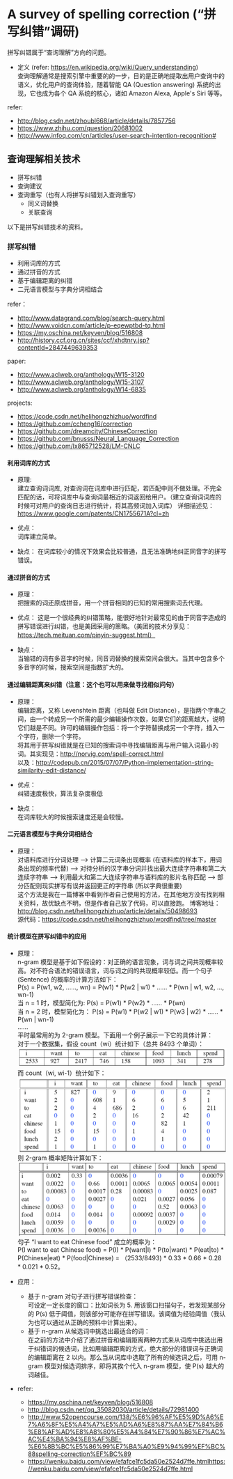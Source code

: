 # A survey of spelling correction (“拼写纠错”调研)

拼写纠错属于“查询理解”方向的问题。

- 定义 (refer: https://en.wikipedia.org/wiki/Query_understanding)  
    查询理解通常是搜索引擎中重要的的一步，目的是正确地提取出用户查询中的语义，优化用户的查询体验，随着智能 QA (Question answering) 系统的出现，它也成为各个 QA 系统的核心，诸如 Amazon Alexa, Apple's Siri 等等。

refer:
- http://blog.csdn.net/zhoubl668/article/details/7857756
- https://www.zhihu.com/question/20681002
- http://www.infoq.com/cn/articles/user-search-intention-recognition#


## 查询理解相关技术
- 拼写纠错
- 查询建议
- 查询重写（也有人将拼写纠错划入查询重写）
    - 同义词替换
    - 关联查询

以下是拼写纠错技术的资料。

### 拼写纠错

- 利用词库的方式
- 通过拼音的方式
- 基于编辑距离的纠错
- 二元语言模型与字典分词相结合

refer：
- http://www.datagrand.com/blog/search-query.html
- http://www.voidcn.com/article/p-eqewptbd-tq.html
- https://my.oschina.net/keyven/blog/516808
- http://history.ccf.org.cn/sites/ccf/xhdtnry.jsp?contentId=2847449639353

paper:
- http://www.aclweb.org/anthology/W15-3120
- http://www.aclweb.org/anthology/W15-3107
- http://www.aclweb.org/anthology/W14-6835

projects:
- https://code.csdn.net/helihongzhizhuo/wordfind
- https://github.com/ccheng16/correction
- https://github.com/dreamcity/ChineseCorrection
- https://github.com/bnusss/Neural_Language_Correction
- https://github.com/lx865712528/LM-CNLC

#### 利用词库的方式
- 原理:  
建立查询词词库, 对查询词在词库中进行匹配，若匹配中则不做处理。不完全匹配的话，可将词库中与查询词最相近的词返回给用户。（建立查询词词库的时候可对用户的查询日志进行统计，将其高频词加入词库）
详细描述见： https://www.google.com/patents/CN1755671A?cl=zh

- 优点：  
词库建立简单。

- 缺点：
在词库较小的情况下效果会比较普通，且无法准确地纠正同音字的拼写错误。

#### 通过拼音的方式
- 原理：  
把搜索的词还原成拼音，用一个拼音相同的已知的常用搜索词去代理。

- 优点：
这是一个很经典的纠错策略，能很好地针对最常见的由于同音字造成的拼写错误进行纠错，也是美团采用的策略。（美团的技术分享见： https://tech.meituan.com/pinyin-suggest.html）
- 缺点：  
当输错的词有多音字的时候，同音词替换的搜索空间会很大。当其中包含多个多音字的时候，搜索空间是指数扩大的。

#### 通过编辑距离来纠错（注意：这个也可以用来做寻找相似问句）
- 原理：  
编辑距离，又称 Levenshtein 距离（也叫做 Edit Distance），是指两个字串之间，由一个转成另一个所需的最少编辑操作次数，如果它们的距离越大，说明它们越是不同。许可的编辑操作包括：将一个字符替换成另一个字符，插入一个字符，删除一个字符。  
将其用于拼写纠错就是在已知的搜索词中寻找编辑距离与用户输入词最小的词。其实现见：http://norvig.com/spell-correct.html  
以及：http://codepub.cn/2015/07/07/Python-implementation-string-similarity-edit-distance/

- 优点：  
纠错速度极快，算法复杂度极低

- 缺点：  
在词库较大的时候搜索速度还是会较慢。

#### 二元语言模型与字典分词相结合
- 原理：  
对语料库进行分词处理 —> 计算二元词条出现概率 (在语料库的样本下，用词条出现的频率代替) —> 对待分析的汉字串分词并找出最大连续字符串和第二大连续字符串 —> 利用最大和第二大连续字符串与语料库的影片名称匹配 —> 部分匹配则现实拼写有误并返回更正的字符串 (所以字典很重要)  
这个方法是我在一篇博客中看到作者自己使用的方法，在其他地方没有找到相关资料，故优缺点不明，但是作者自己放了代码，可以直接跑。
博客地址：http://blog.csdn.net/helihongzhizhuo/article/details/50498693  
源代码：https://code.csdn.net/helihongzhizhuo/wordfind/tree/master


#### 统计模型在拼写纠错中的应用
- 原理：  
n-gram 模型是基于如下假设的：对正确的语言现象，词与词之间共现概率较高。对不符合语法的错误语言，词与词之间的共现概率较低。而一个句子 (Sentence) 的概率的计算方法如下：  
P(s) = P(w1, w2, ......, wn) = P(w1) * P(w2 | w1) * ...... * P(wn | w1, w2, ..., wn-1)  
当 n = 1 时，模型简化为:
P(s) = P(w1) * P(w2) * ...... * P(wn)  
当 n = 2 时，模型简化为：
P(s) = P(w1) * P(w2 | w1) * P(w3 | w2) * ...... * P(wn | wn-1)  
......  
平时最常用的为 2-gram 模型。下面用一个例子展示一下它的具体计算：  
对于一个数据集，假设 count（wi）统计如下（总共 8493 个单词）：  
![word_num](./word_num.png)  
而 count（wi, wi-1）统计如下：  
![word_num](./word_num2.png)  
则 2-gram 概率矩阵计算如下：  
![word_fre](./word_fre.png)  
句子 “I want to eat Chinese food” 成立的概率为：  
P(I want to eat Chinese food) = P(I) * P(want|I) * P(to|want) * P(eat|to) * P(Chinese|eat) * P(food|Chinese)
 = （2533/8493) * 0.33 * 0.66 * 0.28 * 0.021 * 0.52。

- 应用：  
    - 基于 n-gram 对句子进行拼写错误检查：  
    可设定一定长度的窗口：比如词长为 5. 用该窗口扫描句子，若发现某部分的 P(s) 低于阈值，则该部分可能存在拼写错误。该阈值为经验阈值（我认为也可以通过从正确的预料中计算出来）。
    - 基于 n-gram 从候选词中挑选出最适合的词：  
    在之前的方法中介绍了通过拼音和编辑距离两种方式来从词库中挑选出用于纠错词的候选词，比如用编辑距离的方式，绝大部分的错误词与正确词的编辑距离在 2 以内。那么当从词库中选取了所有的候选词之后，可用 n-gram 模型对候选词排序，即将其挨个代入 n-gram 模型，使 P(s) 越大的词越佳。

- refer:  
    - https://my.oschina.net/keyven/blog/516808
    - http://blog.csdn.net/qq_35082030/article/details/72981400
    - http://www.52opencourse.com/138/%E6%96%AF%E5%9D%A6%E7%A6%8F%E5%A4%A7%E5%AD%A6%E8%87%AA%E7%84%B6%E8%AF%AD%E8%A8%80%E5%A4%84%E7%90%86%E7%AC%AC%E4%BA%94%E8%AF%BE-%E6%8B%BC%E5%86%99%E7%BA%A0%E9%94%99%EF%BC%88spelling-correction%EF%BC%89
    - https://wenku.baidu.com/view/efafce1fc5da50e2524d7ffe.htmlhttps://wenku.baidu.com/view/efafce1fc5da50e2524d7ffe.html


